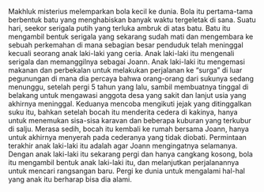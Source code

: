 Makhluk misterius melemparkan bola kecil ke dunia. Bola itu pertama-tama berbentuk batu yang menghabiskan banyak waktu tergeletak di sana. Suatu hari, seekor serigala putih yang terluka ambruk di atas batu. Batu itu mengambil bentuk serigala yang sekarang sudah mati dan mengembara ke sebuah perkemahan di mana sebagian besar penduduk telah meninggal kecuali seorang anak laki-laki yang ceria. Anak laki-laki itu mengenali serigala dan memanggilnya sebagai Joann. Anak laki-laki itu mengemasi makanan dan perbekalan untuk melakukan perjalanan ke “surga” di luar pegunungan di mana dia percaya bahwa orang-orang dari sukunya sedang menunggu, setelah pergi 5 tahun yang lalu, sambil membuatnya tinggal di belakang untuk mengawasi anggota desa yang sakit dan lanjut usia yang akhirnya meninggal. Keduanya mencoba mengikuti jejak yang ditinggalkan suku itu, bahkan setelah bocah itu menderita cedera di kakinya, hanya untuk menemukan sisa-sisa karavan dan beberapa kuburan yang terkubur di salju. Merasa sedih, bocah itu kembali ke rumah bersama Joann, hanya untuk akhirnya menyerah pada cederanya yang tidak diobati. Permintaan terakhir anak laki-laki itu adalah agar Joann mengingatnya selamanya. Dengan anak laki-laki itu sekarang pergi dan hanya cangkang kosong, bola itu mengambil bentuk anak laki-laki itu, dan melanjutkan perjalanannya untuk mencari rangsangan baru. Pergi ke dunia untuk mengalami hal-hal yang anak itu berharap bisa dia alami.
